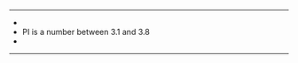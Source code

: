 *************************************
*
* PI is a number between 3.1 and 3.8
* 
*************************************

